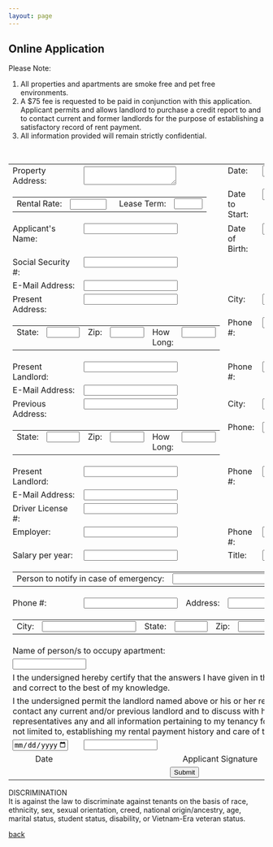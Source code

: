 ```yaml
---
layout: page
---
```


## Online Application

Please Note:<br/>
1. All properties and apartments are smoke free and pet free environments.
2. A $75 fee is requested to be paid in conjunction with this application.  Applicant permits and allows landlord to purchase a credit report to and to contact current and  former landlords for the purpose of establishing a satisfactory record of rent payment.  
3. All information provided will remain strictly confidential.
<br>
<!-- modify this form HTML and place wherever you want your form -->
<form action="https://formspree.io/f/mvolzdgq" method="POST">
  <input type="hidden" name="_subject" value="Online Application from Website" />
  <table style='border-collapse:collapse'>
    <tr>
      <td valign='top'>
        <label>Property Address:</label>
      </td>
      <td colspan='3'>
        <textarea width="100%" name="_propertyAddress" required></textarea>
      </td>
      <td valign='top'>
        <label>Date:</label>
      </td>
      <td valign='top' align='left'>
        <input type="date" name="_todaysDate" min="2022-01-01" max="2099-12-31" required/>
      </td>
    </tr>
    <tr>
      <td colspan='4' cellspacing='0' cellpadding='0'>
        <table cellspacing='0' cellpadding='0'>
          <tr>
            <td valign='top'>
              <label>Rental Rate:</label>
            </td>
            <td valign='top' align='left'>
              <input type="number" name="_rentalRate" min="1" max="3000" required/>&nbsp;&nbsp;
            </td>
            <td valign='top'>
              <label>Lease Term:</label>
            </td>
            <td valign='top' align='left'>
              <input type="number" name="_leaseTerm" min="1" max="60" required/>
            </td>
          </tr>
        </table>
    </td>
      <td valign='top'>
        <label>Date to Start:</label>
      </td>
      <td valign='top' align='left'>
        <input type="date" name="_dateToStart" min="2022-01-01" max="2099-12-31" required/>
      </td>
    </tr>
    <tr>
      <td valign='top'>
        <label>Applicant's Name:</label>
      </td>
      <td colspan='3' valign='top' align='left'>
        <input type="text" name="_applicantsName" required/>
      </td>
      <td valign='top'>
        <label>Date of Birth:</label>
      </td>
      <td valign='top' align='left'>
        <input type="date" name="_dateOfBirth" max="2099-12-31" required/>
      </td>
    </tr>
    <tr>
      <td valign='top'>
        <label>Social Security #:</label>
      </td>
      <td colspan='5' valign='top' align='left'>
        <input type="text" name="_socialSecurityNumber" required/>
      </td>
    </tr>
    <tr>
      <td valign='top'>
        <label>E-Mail Address:</label>
      </td>
      <td colspan='5' valign='top' align='left'>
        <input type="email" name="_emailAddress" required />
      </td>
    </tr>
    <tr>
      <td  valign='top'>
        <label>Present Address:</label>
      </td>
      <td colspan='3' valign='top' align='left'>
        <input type="text" name="_presentAddress" required/>
      </td>
      <td valign='top'>
        <label>City:</label>
      </td>
      <td valign='top' align='left'>
        <input type="text" name="_presentAddressCity" required/>
      </td>
    </tr>
    <tr>
      <td colspan='4' cellspacing='0' cellpadding='0'>
        <table cellspacing='0' cellpadding='0'>
          <tr>
            <td  valign='top'>
              <label>State:</label>
            </td>
            <td valign='top' align='left'>
              <input type="text" size="5" name="_presentAddressState" required/>&nbsp;&nbsp;
            </td>
            <td valign='top'>
              <label>Zip:</label>
            </td>
            <td valign='top' align='left'>
              <input type="number" style="width: 5em" maxlength="5" name="_presentAddressZip" required/>&nbsp;&nbsp;
            </td>
            <td valign='top'>
              <label>How Long:</label>
            </td>
            <td valign='top' align='left'>
              <input type="number" style="width: 5em" name="_presentAddressHowLong" required/>
            </td>
          </tr>
        </table>
      </td>
      <td valign='top'>
        <label>Phone #:</label>
      </td>      
      <td valign='top' align='left'>
        <input type="text" name="_presentAddressPhone" required/>
      </td>      
    </tr>
    <tr>
      <td valign='top'>
        <label>Present Landlord:</label>
      </td>
      <td valign='top' align='left' colspan='3'>
        <input type="text" name="_presentLandlord" required/>
      </td>
      <td valign='top'>
        <label>Phone #:</label>
      </td>      
      <td valign='top' align='left'>
        <input type="text" name="_presentLandlordPhone" required/>
      </td>     
    </tr>
    <tr>
      <td valign='top'>
        <label>E-Mail Address:</label>
      </td>
      <td colspan='5' valign='top' align='left'>
        <input type="email" name="__presentLandlordEmailAddress" required />
      </td>
    </tr>    
    <tr>
      <td  valign='top'>
        <label>Previous Address:</label>
      </td>
      <td colspan='3' valign='top' align='left'>
        <input type="text" name="_previousAddress"/>
      </td>
      <td valign='top'>
        <label>City:</label>
      </td>
      <td valign='top' align='left'>
        <input type="text" name="_previousAddressCity"/>
      </td>
    </tr>
    <tr>
      <td colspan='4' cellspacing='0' cellpadding='0'>
        <table cellspacing='0' cellpadding='0'>
          <tr>
            <td  valign='top'>
              <label>State:</label>
            </td>
            <td valign='top' align='left'>
              <input type="text" size="5" name="_previousAddressState"/>&nbsp;&nbsp;
            </td>
            <td valign='top'>
              <label>Zip:</label>
            </td>
            <td valign='top' align='left'>
              <input type="number" style="width: 5em" maxlength="5" name="_previousAddressZip"/>&nbsp;&nbsp;
            </td>
            <td valign='top'>
              <label>How Long:</label>
            </td>
            <td valign='top' align='left'>
              <input type="number" style="width: 5em" name="_previousAddressHowLong"/>
            </td>
          </tr>
        </table>
      </td>
      <td valign='top'>
        <label>Phone:</label>
      </td>      
      <td valign='top' align='left'>
        <input type="text" name="_previousAddressPhone" required/>
      </td>      
    </tr>
    <tr>
      <td valign='top'>
        <label>Present Landlord:</label>
      </td>
      <td valign='top' align='left' colspan='3'>
        <input type="text" name="_previousLandlord" required/>
      </td>
      <td valign='top'>
        <label>Phone #:</label>
      </td>      
      <td valign='top' align='left'>
        <input type="text" name="_previousLandlordPhone" required/>
      </td>     
    </tr>
    <tr>
      <td valign='top'>
        <label>E-Mail Address:</label>
      </td>
      <td colspan='5' valign='top' align='left'>
        <input type="email" name="__previousLandlordEmailAddress" required />
      </td>
    </tr>
    <tr>
      <td valign='top'>
        <label>Driver License #:</label>
      </td>
      <td colspan='5' valign='top' align='left'>
        <input type="text" name="_driversLicenseNumber" />
      </td>
    </tr>    
    <tr>
      <td valign='top'>
        <label>Employer:</label>
      </td>
      <td valign='top' align='left' colspan='3'>
        <input type="text" name="_employer" />
      </td>
      <td valign='top'>
        <label>Phone #:</label>
      </td>      
      <td valign='top' align='left'>
        <input type="text" name="_employerPhone" />
      </td>     
    </tr>
    <tr>
      <td valign='top'>
        <label>Salary per year:</label>
      </td>
      <td valign='top' align='left' colspan='3'>
        <input type="number" name="_salaryPerYear" />
      </td>      
      <td valign='top'>
        <label>Title:</label>
      </td>      
      <td valign='top' align='left'>
        <input type="text" name="_employmentTitle" />
      </td>     
    </tr>
    <tr>
      <td colspan='6' cellspacing='0' cellpadding='0'>
        <table cellspacing='0' cellpadding='0'>
          <tr>
            <td valign='top'>
              <label>Person to notify in case of emergency:</label>
            </td>
            <td valign='top' align='left'>
              <input type="text" name="_emergencyContactName" />
            </td>
          </tr>
        </table>
    </td>
    </tr>
    <tr>
      <td valign='top'>
        <label>Phone #:</label>
      </td>
      <td valign='top' align='left'>
        <input type="text" name="_emergencyContactPhone" />
      </td>
      <td valign='top'>
        <label>Address:</label>
      </td>
      <td colspan='3' valign='top' align='left'>
        <input type="text" name="_emergencyContactAddress" />
      </td>
    </tr>
    <tr>
      <td colspan='6' cellspacing='0' cellpadding='0'>
        <table cellspacing='0' cellpadding='0'>
          <tr>
          <td valign='top'>
            <label>City:</label>
          </td>
          <td valign='top' align='left'>
            <input type="text" name="_emergencyContactCity" />
          </td>
          <td valign='top'>
            <label>State:</label>
          </td>
          <td valign='top' align='left'>
            <input type="text" name="_emergencyContactState" size="5" />
          </td>
          <td valign='top'>
            <label>Zip:</label>
          </td>
          <td valign='top' align='left'>
            <input type="number" style="width: 5em" maxlength="5" name="_emergencyContactZip" />
          </td>
          </tr>
        </table>
    </td>
    </tr>
    <tr>
      <td colspan='6' align='left'>
        <label>Name of person/s to occupy apartment:</label>
      </td>
    </tr>
    <tr>
      <td colspan='6' align='left'>
        <input type="text" name="_personsOccupyApartment" size='15' required/>
      </td>
    </tr>
    <tr rowspan='2'>
      <td colspan='6' align='left'>
        <label>I the undersigned hereby certify that the answers I have given in this application are true and correct to the best of my knowledge.</label>
      </td>
    </tr>
    <tr rowspan='2'>
      <td colspan='6' align='left'>
        <label>I the undersigned permit the landlord named above or his or her representative(s) to contact any current and/or previous landlord and to discuss with him or her or his or her representatives any and all information pertaining to my tenancy for the purpose of, but not limited to, establishing my rental payment history and care of the rental property.</label>
      </td>
    </tr>
    <tr rowspan='2'>
      <td valign='top' align='left'>
        <input type="date" name="_dateSigned" min="2022-01-01" max="2099-12-31" required/>
      </td>
      <td valign='top' align='left' colspan='5'>
        <input type="text" size='15' name="_applicantSignature" required/>
      </td>  
    </tr>
    <tr>
      <td valign='top' align='center'>
        <label>Date</label>
      </td>
      <td valign='top' align='center' colspan='5'>
        <label>Applicant Signature</label>
      </td>  
    </tr>    
    <tr>
      <td colspan='6' align='center'>
        <button type="submit">Submit</button>        
      </td>
    </tr>    
  </table>
</form>


DISCRIMINATION<br/>
It is against the law to discriminate against tenants on the basis of race, ethnicity, sex, sexual orientation, creed, national origin/ancestry, age, marital status, student status, disability, or Vietnam-Era veteran status.

[back](./)
